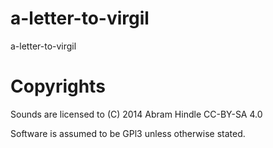 a-letter-to-virgil
==================

a-letter-to-virgil

Copyrights
==========

Sounds are licensed to (C) 2014 Abram Hindle CC-BY-SA 4.0

Software is assumed to be GPl3 unless otherwise stated.
